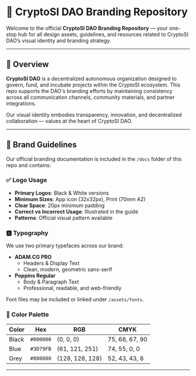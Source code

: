 # 🧠 CryptoSI DAO Branding Repository

Welcome to the official **CryptoSI DAO Branding Repository** — your one-stop hub for all design assets, guidelines, and resources related to CryptoSI DAO’s visual identity and branding strategy.

---

## 📌 Overview

**CryptoSI DAO** is a decentralized autonomous organization designed to govern, fund, and incubate projects within the CryptoSI ecosystem. This repo supports the DAO's branding efforts by maintaining consistency across all communication channels, community materials, and partner integrations.

Our visual identity embodies transparency, innovation, and decentralized collaboration — values at the heart of CryptoSI DAO.

---

## 🎨 Brand Guidelines

Our official branding documentation is included in the `/docs` folder of this repo and contains:

### ✅ Logo Usage
- **Primary Logos**: Black & White versions
- **Minimum Sizes**: App icon (32x32px), Print (70mm A2)
- **Clear Space**: 20px minimum padding
- **Correct vs Incorrect Usage**: Illustrated in the guide
- **Patterns**: Official visual pattern available

### 🅰️ Typography
We use two primary typefaces across our brand:

- **ADAM.CG PRO**
  - Headers & Display Text
  - Clean, modern, geometric sans-serif
- **Poppins Regular**
  - Body & Paragraph Text
  - Professional, readable, and web-friendly

Font files may be included or linked under `/assets/fonts`.

### 🎨 Color Palette
| Color        | Hex       | RGB          | CMYK             |
|--------------|-----------|--------------|------------------|
| Black        | `#000000` | (0, 0, 0)     | 75, 68, 67, 90    |
| Blue         | `#3D79FB` | (61, 121, 251)| 74, 55, 0, 0      |
| Grey         | `#808080` | (128, 128, 128)| 52, 43, 43, 8   |

---
